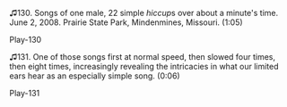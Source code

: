 ♫130. Songs of one male, 22 simple *hiccup*s over about a minute's time.
June 2, 2008. Prairie State Park, Mindenmines, Missouri. (1:05)

Play-130

♫131. One of those songs first at normal speed, then slowed four times,
then eight times, increasingly revealing the intricacies in what our
limited ears hear as an especially simple song. (0:06)

Play-131
